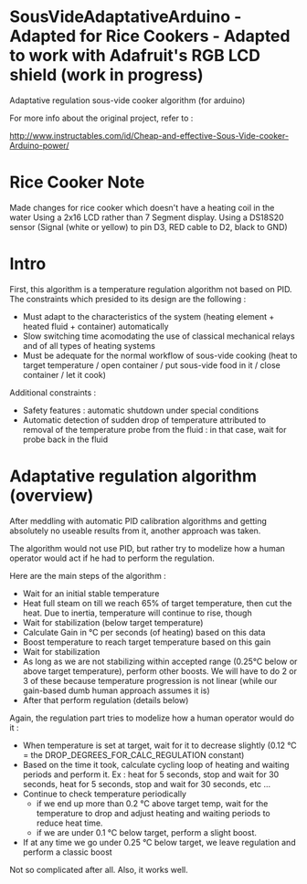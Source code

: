 SousVideAdaptativeArduino - Adapted for Rice Cookers - Adapted to work with Adafruit's RGB LCD shield (work in progress)
====================================================

Adaptative regulation sous-vide cooker algorithm (for arduino)

For more info about the original project, refer to :

http://www.instructables.com/id/Cheap-and-effective-Sous-Vide-cooker-Arduino-power/


Rice Cooker Note
=========================
Made changes for rice cooker which doesn't have a heating coil in the water
Using a 2x16 LCD rather than 7 Segment display.
Using a DS18S20 sensor (Signal (white or yellow) to pin D3, RED cable to D2, black to GND)


Intro
=========================

First, this algorithm is a temperature regulation algorithm not based on PID. The constraints which presided to its design are the following : 

- Must adapt to the characteristics of the system (heating element + heated fluid + container) automatically
- Slow switching time acomodating the use of classical mechanical relays and of all types of heating systems
- Must be adequate for the normal workflow of sous-vide cooking (heat to target temperature / open container / put sous-vide food in it / close container / let it cook)
 

Additional constraints :
- Safety features : automatic shutdown under special conditions
- Automatic detection of sudden drop of temperature attributed to removal of the temperature probe from the fluid : in that case, wait for probe back in the fluid


Adaptative regulation algorithm (overview)
==================================================

After meddling with automatic PID calibration algorithms and getting absolutely no useable results from it, another approach was taken.

The algorithm would not use PID, but rather try to modelize how a human operator would act if he had to perform the regulation.

Here are the main steps of the algorithm :

- Wait for an initial stable temperature
- Heat full steam on till we reach 65% of target temperature, then cut the heat. Due to inertia, temperature will continue to rise, though
- Wait for stabilization (below target temperature)
- Calculate Gain in °C per seconds (of heating) based on this data
- Boost temperature to reach target temperature based on this gain
- Wait for stabilization
- As long as we are not stabilizing within accepted range (0.25°C below or above target temperature), perform other boosts. We will have to do 2 or 3 of these because temperature progression is not linear (while our gain-based dumb human approach assumes it is)
- After that perform regulation (details below)
 

Again, the regulation part tries to modelize how a human operator would do it :

- When temperature is set at target, wait for it to decrease slightly (0.12 °C = the DROP_DEGREES_FOR_CALC_REGULATION constant)
- Based on the time it took, calculate cycling loop of heating and waiting periods and perform it. Ex : heat for 5 seconds, stop and wait for 30 seconds, heat for 5 seconds, stop and wait for 30 seconds, etc ...
- Continue to check temperature periodically
  - if we end up more than 0.2 °C above target temp, wait for the temperature to drop and adjust heating and waiting periods to reduce heat time.
  - if we are under 0.1 °C below target, perform a slight boost.
- If at any time we go under 0.25 °C below target, we leave regulation and perform a classic boost


Not so complicated after all. Also, it works well. 



